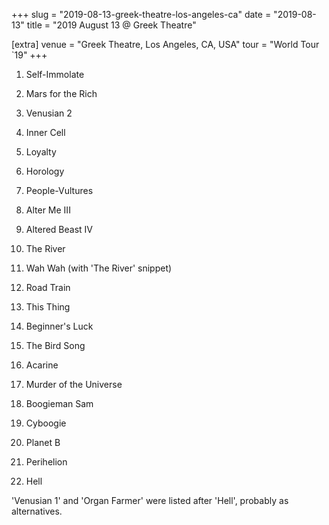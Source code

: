 +++
slug = "2019-08-13-greek-theatre-los-angeles-ca"
date = "2019-08-13"
title = "2019 August 13 @ Greek Theatre"

[extra]
venue = "Greek Theatre, Los Angeles, CA, USA"
tour = "World Tour `19"
+++


 1. Self-Immolate

 2. Mars for the Rich

 3. Venusian 2

 4. Inner Cell

 5. Loyalty

 6. Horology

 7. People-Vultures

 8. Alter Me III

 9. Altered Beast IV

10. The River

11. Wah Wah
    (with 'The River' snippet)

12. Road Train

13. This Thing

14. Beginner's Luck

15. The Bird Song

16. Acarine

17. Murder of the Universe

18. Boogieman Sam

19. Cyboogie

20. Planet B

21. Perihelion

22. Hell


'Venusian 1' and 'Organ Farmer' were listed after 'Hell', probably as
alternatives.
